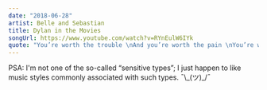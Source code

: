 ```yaml
---
date: "2018-06-28"
artist: Belle and Sebastian
title: Dylan in the Movies
songUrl: https://www.youtube.com/watch?v=RYnEulW6IYk
quote: "You’re worth the trouble \nAnd you’re worth the pain \nYou’re worth the worry, I would do the same \nIf we all went back to another time \nI will love you over"
---
```


PSA: I'm not one of the so-called “sensitive types”; I just happen to like music styles commonly associated with such types. ¯\\\_(ツ)\_/¯ 
